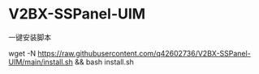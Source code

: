 # V2BX-SSPanel-UIM

一键安装脚本

wget -N https://raw.githubusercontent.com/q42602736/V2BX-SSPanel-UIM/main/install.sh && bash install.sh
